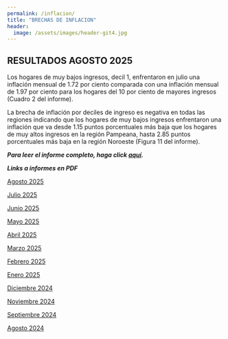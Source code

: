 ```yaml
---
permalink: /inflacion/
title: "BRECHAS DE INFLACION"
header:
  image: /assets/images/header-git4.jpg
---
```


## RESULTADOS AGOSTO 2025

Los hogares de muy bajos ingresos, decil 1, enfrentaron en julio una inflación mensual de 1.72 por ciento comparada con una inflación mensual de 1.97 por ciento para los hogares del 10 por ciento de mayores ingresos (Cuadro 2 del informe).

La brecha de inflación por deciles de ingreso es negativa en todas las regiones indicando que los hogares de muy bajos ingresos enfrentaron una inflación que va desde 1.15 puntos porcentuales más baja que los hogares de muy altos ingresos en la región Pampeana, hasta 2.85 puntos porcentuales más baja en la región Noroeste (Figura 11 del informe).

***Para leer el informe completo, haga click [aquí](https://mrozada.github.io/brechas/).***


***Links a informes en PDF***

[Agosto 2025](https://github.com/mrozada/mrozada.github.io/blob/master/assets/pdf/BRECHAS%20DE%20INFLACION%20-%202025-08.pdf)

[Julio 2025](https://github.com/mrozada/mrozada.github.io/blob/master/assets/pdf/BRECHAS%20DE%20INFLACION%20-%202025-07.pdf)

[Junio 2025](https://github.com/mrozada/mrozada.github.io/blob/master/assets/pdf/BRECHAS%20DE%20INFLACION%20-%202025-06.pdf)

[Mayo 2025](https://github.com/mrozada/mrozada.github.io/blob/master/assets/pdf/BRECHAS%20DE%20INFLACION%20-%202025-05.pdf)

[Abril 2025](https://github.com/mrozada/mrozada.github.io/blob/master/assets/pdf/BRECHAS%20DE%20INFLACION%20-%202025-04.pdf)

[Marzo 2025](https://github.com/mrozada/mrozada.github.io/blob/master/assets/pdf/BRECHAS%20DE%20INFLACION%20-%202025-03.pdf)

[Febrero 2025](https://github.com/mrozada/mrozada.github.io/blob/master/assets/pdf/BRECHAS%20DE%20INFLACION%20-%202025-02.pdf)

[Enero 2025](https://github.com/mrozada/mrozada.github.io/blob/master/assets/pdf/BRECHAS%20DE%20INFLACION%20-%202025-01.pdf)

[Diciembre 2024](https://github.com/mrozada/mrozada.github.io/blob/master/assets/pdf/BRECHAS%20DE%20INFLACION%20-%202024-12.pdf)

[Noviembre 2024](https://github.com/mrozada/mrozada.github.io/blob/master/assets/pdf/BRECHAS%20DE%20INFLACION%20-%202024-11.pdf)

[Septiembre 2024](https://github.com/mrozada/mrozada.github.io/blob/master/assets/pdf/BRECHAS%20DE%20INFLACION%20-%202024-09.pdf)

[Agosto 2024](https://github.com/mrozada/mrozada.github.io/blob/master/assets/pdf/BRECHAS%20DE%20INFLACION%20-%202024-08.pdf)